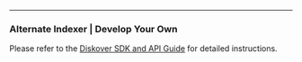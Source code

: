 ___
### Alternate Indexer | Develop Your Own

Please refer to the [Diskover SDK and API Guide](https://docs.diskoverdata.com/diskover_dev_guide/#develop-your-own-alternate-scanner) for detailed instructions.
